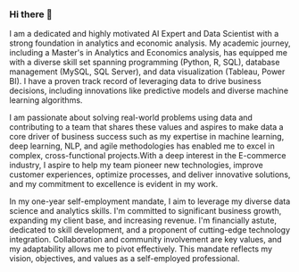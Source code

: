 ### Hi there 👋

I am a dedicated and highly motivated AI Expert and Data Scientist with a strong foundation in analytics and economic analysis. My academic journey, including a Master's in Analytics and Economics analysis, has equipped me with a diverse skill set spanning programming (Python, R, SQL), database management (MySQL, SQL Server), and data visualization (Tableau, Power
BI). I have a proven track record of leveraging data to drive business decisions, including innovations like predictive models and diverse machine learning algorithms.

I am passionate about solving real-world problems using data and contributing to a team that shares these values and aspires to make data a core driver of business success such as my expertise in machine learning, deep learning, NLP, and agile methodologies has enabled me to excel in complex, cross-functional projects.With a deep interest in the E-commerce industry, I aspire to help my team pioneer new technologies, improve customer experiences, optimize processes, and deliver innovative solutions, and my commitment to excellence is evident in my work.

In my one-year self-employment mandate, I aim to leverage my diverse data science and analytics skills. I'm committed to significant business growth, expanding my client base, and increasing revenue. I'm financially astute, dedicated to skill development, and a proponent of cutting-edge technology integration. Collaboration and community involvement are key values, and my adaptability allows me to pivot effectively. This mandate reflects my vision, objectives, and values as a self-employed professional.
<!--
**DamilolaOdunuga/DamilolaOdunuga** is a ✨ _special_ ✨ repository because its `README.md` (this file) appears on your GitHub profile.

Here are some ideas to get you started:

- 🔭 I’m currently working on ...
- 🌱 I’m currently learning ...
- 👯 I’m looking to collaborate on ...
- 🤔 I’m looking for help with ...
- 💬 Ask me about ...
- 📫 How to reach me: ...
- 😄 Pronouns: ...
- ⚡ Fun fact: ...
-->
